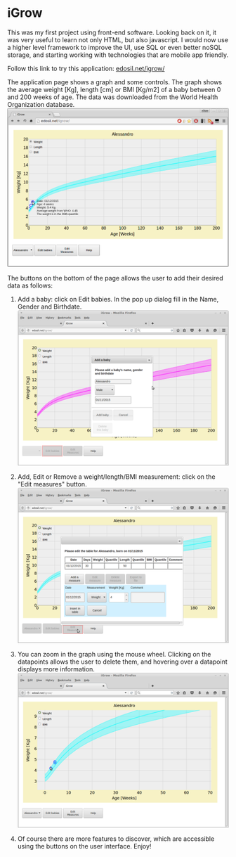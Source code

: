 # iGrow
This was my first project using front-end software. Looking back on it, it was very useful to learn not only HTML, but also javascript. I would now use a higher level framework to improve the UI, use SQL or even better noSQL storage, and starting working with technologies that are mobile app friendly. 

Follow this link to try this application: 
[edosil.net/igrow/](http://edosil.net/igrow/ "iGrow")

The application page shows a graph and some controls. 
The graph shows the average weight [Kg], length [cm] or BMI [Kg/m2] of a baby between 0 and 200 weeks of age. The data was downloaded from the World Health Organization database. 
![Alt text](https://github.com/aless80/iGrow/blob/master/iGrow.png "iGrow 1")

The buttons on the bottom of the page allows the user to add their desired data as follows: 

1. Add a baby: click on Edit babies. In the pop up dialog fill in the Name, Gender and Birthdate.
![Alt text](https://github.com/aless80/iGrow/blob/master/iGrow1.png "iGrow 1")

2. Add, Edit or Remove a weight/length/BMI measurement: click on the "Edit measures" button.
![Alt text](https://github.com/aless80/iGrow/blob/master/iGrow2.png "iGrow 2")

3. You can zoom in the graph using the mouse wheel. Clicking on the datapoints allows the user to delete them, and hovering over a datapoint displays more information.
![Alt text](https://github.com/aless80/iGrow/blob/master/iGrow3.png "iGrow 3")

4. Of course there are more features to discover, which are accessible using the buttons on the user interface. Enjoy!
